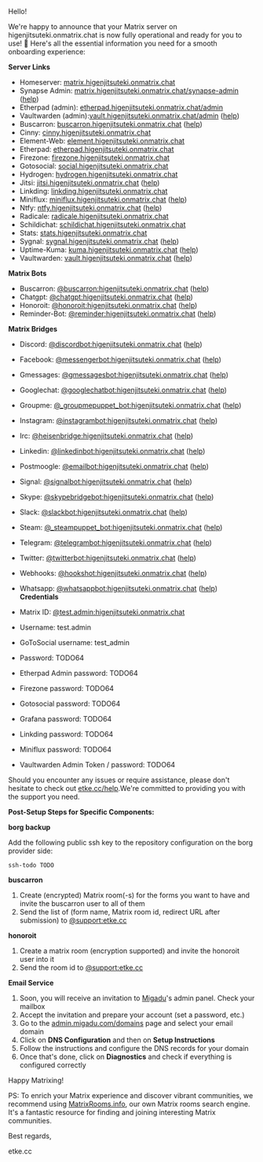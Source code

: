 Hello!

We're happy to announce that your Matrix server on higenjitsuteki.onmatrix.chat is now fully operational and ready for you to use! 🎉
Here's all the essential information you need for a smooth onboarding experience:

**Server Links**

* Homeserver: [matrix.higenjitsuteki.onmatrix.chat](https://matrix.higenjitsuteki.onmatrix.chat)
* Synapse Admin: [matrix.higenjitsuteki.onmatrix.chat/synapse-admin](https://matrix.higenjitsuteki.onmatrix.chat/synapse-admin) ([help](https://etke.cc/help/extras/synapse-admin))
* Etherpad (admin): [etherpad.higenjitsuteki.onmatrix.chat/admin](https://etherpad.higenjitsuteki.onmatrix.chat/admin)
* Vaultwarden (admin):[vault.higenjitsuteki.onmatrix.chat/admin](https://vault.higenjitsuteki.onmatrix.chat/admin) ([help](https://etke.cc/help/extras/vaultwarden))
* Buscarron: [buscarron.higenjitsuteki.onmatrix.chat](https://buscarron.higenjitsuteki.onmatrix.chat) ([help](https://etke.cc/help/bots/buscarron))
* Cinny: [cinny.higenjitsuteki.onmatrix.chat](https://cinny.higenjitsuteki.onmatrix.chat)
* Element-Web: [element.higenjitsuteki.onmatrix.chat](https://element.higenjitsuteki.onmatrix.chat)
* Etherpad: [etherpad.higenjitsuteki.onmatrix.chat](https://etherpad.higenjitsuteki.onmatrix.chat)
* Firezone: [firezone.higenjitsuteki.onmatrix.chat](https://firezone.higenjitsuteki.onmatrix.chat)
* Gotosocial: [social.higenjitsuteki.onmatrix.chat](https://social.higenjitsuteki.onmatrix.chat)
* Hydrogen: [hydrogen.higenjitsuteki.onmatrix.chat](https://hydrogen.higenjitsuteki.onmatrix.chat)
* Jitsi: [jitsi.higenjitsuteki.onmatrix.chat](https://jitsi.higenjitsuteki.onmatrix.chat) ([help](https://etke.cc/help/extras/jitsi))
* Linkding: [linkding.higenjitsuteki.onmatrix.chat](https://linkding.higenjitsuteki.onmatrix.chat)
* Miniflux: [miniflux.higenjitsuteki.onmatrix.chat](https://miniflux.higenjitsuteki.onmatrix.chat) ([help](https://etke.cc/help/extras/miniflux))
* Ntfy: [ntfy.higenjitsuteki.onmatrix.chat](https://ntfy.higenjitsuteki.onmatrix.chat) ([help](https://etke.cc/help/extras/ntfy))
* Radicale: [radicale.higenjitsuteki.onmatrix.chat](https://radicale.higenjitsuteki.onmatrix.chat)
* Schildichat: [schildichat.higenjitsuteki.onmatrix.chat](https://schildichat.higenjitsuteki.onmatrix.chat)
* Stats: [stats.higenjitsuteki.onmatrix.chat](https://stats.higenjitsuteki.onmatrix.chat)
* Sygnal: [sygnal.higenjitsuteki.onmatrix.chat](https://sygnal.higenjitsuteki.onmatrix.chat) ([help](https://etke.cc/help/extras/sygnal))
* Uptime-Kuma: [kuma.higenjitsuteki.onmatrix.chat](https://kuma.higenjitsuteki.onmatrix.chat) ([help](https://etke.cc/help/extras/uptime-kuma))
* Vaultwarden: [vault.higenjitsuteki.onmatrix.chat](https://vault.higenjitsuteki.onmatrix.chat) ([help](https://etke.cc/help/extras/vaultwarden))


**Matrix Bots**

* Buscarron: [@buscarron:higenjitsuteki.onmatrix.chat](https://matrix.to/#/@buscarron:higenjitsuteki.onmatrix.chat) ([help](https://etke.cc/help/bots/buscarron))
* Chatgpt: [@chatgpt:higenjitsuteki.onmatrix.chat](https://matrix.to/#/@chatgpt:higenjitsuteki.onmatrix.chat) ([help](https://etke.cc/help/bots/chatgpt))
* Honoroit: [@honoroit:higenjitsuteki.onmatrix.chat](https://matrix.to/#/@honoroit:higenjitsuteki.onmatrix.chat) ([help](https://etke.cc/help/bots/honoroit))
* Reminder-Bot: [@reminder:higenjitsuteki.onmatrix.chat](https://matrix.to/#/@reminder:higenjitsuteki.onmatrix.chat) ([help](https://etke.cc/help/bots/reminder))


**Matrix Bridges**

* Discord: [@discordbot:higenjitsuteki.onmatrix.chat](https://matrix.to/#/@discordbot:higenjitsuteki.onmatrix.chat) ([help](https://etke.cc/help/bridges/mautrix-discord))
* Facebook: [@messengerbot:higenjitsuteki.onmatrix.chat](https://matrix.to/#/@messengerbot:higenjitsuteki.onmatrix.chat) ([help](https://etke.cc/help/bridges/mautrix-meta-messenger))
* Gmessages: [@gmessagesbot:higenjitsuteki.onmatrix.chat](https://matrix.to/#/@gmessagesbot:higenjitsuteki.onmatrix.chat) ([help](https://etke.cc/help/bridges/mautrix-gmessages))
* Googlechat: [@googlechatbot:higenjitsuteki.onmatrix.chat](https://matrix.to/#/@googlechatbot:higenjitsuteki.onmatrix.chat) ([help](https://etke.cc/help/bridges/mautrix-googlechat))
* Groupme: [@_groupmepuppet_bot:higenjitsuteki.onmatrix.chat](https://matrix.to/#/@_groupmepuppet_bot:higenjitsuteki.onmatrix.chat) ([help](https://etke.cc/help/bridges/mx-puppet-groupme))
* Instagram: [@instagrambot:higenjitsuteki.onmatrix.chat](https://matrix.to/#/@instagrambot:higenjitsuteki.onmatrix.chat) ([help](https://etke.cc/help/bridges/mautrix-meta-instagram))
* Irc: [@heisenbridge:higenjitsuteki.onmatrix.chat](https://matrix.to/#/@heisenbridge:higenjitsuteki.onmatrix.chat) ([help](https://etke.cc/help/bridges/heisenbridge))
* Linkedin: [@linkedinbot:higenjitsuteki.onmatrix.chat](https://matrix.to/#/@linkedinbot:higenjitsuteki.onmatrix.chat) ([help](https://etke.cc/help/bridges/beeper-linkedin))
* Postmoogle: [@emailbot:higenjitsuteki.onmatrix.chat](https://matrix.to/#/@emailbot:higenjitsuteki.onmatrix.chat) ([help](https://etke.cc/help/bridges/postmoogle))
* Signal: [@signalbot:higenjitsuteki.onmatrix.chat](https://matrix.to/#/@signalbot:higenjitsuteki.onmatrix.chat) ([help](https://etke.cc/help/bridges/mautrix-signal))
* Skype: [@skypebridgebot:higenjitsuteki.onmatrix.chat](https://matrix.to/#/@skypebridgebot:higenjitsuteki.onmatrix.chat) ([help](https://etke.cc/help/bridges/go-skype-bridge))
* Slack: [@slackbot:higenjitsuteki.onmatrix.chat](https://matrix.to/#/@slackbot:higenjitsuteki.onmatrix.chat) ([help](https://etke.cc/help/bridges/mautrix-slack))
* Steam: [@_steampuppet_bot:higenjitsuteki.onmatrix.chat](https://matrix.to/#/@_steampuppet_bot:higenjitsuteki.onmatrix.chat) ([help](https://etke.cc/help/bridges/mx-puppet-steam))
* Telegram: [@telegrambot:higenjitsuteki.onmatrix.chat](https://matrix.to/#/@telegrambot:higenjitsuteki.onmatrix.chat) ([help](https://etke.cc/help/bridges/mautrix-telegram))
* Twitter: [@twitterbot:higenjitsuteki.onmatrix.chat](https://matrix.to/#/@twitterbot:higenjitsuteki.onmatrix.chat) ([help](https://etke.cc/help/bridges/mautrix-twitter))
* Webhooks: [@hookshot:higenjitsuteki.onmatrix.chat](https://matrix.to/#/@hookshot:higenjitsuteki.onmatrix.chat) ([help](https://etke.cc/help/bridges/hookshot))
* Whatsapp: [@whatsappbot:higenjitsuteki.onmatrix.chat](https://matrix.to/#/@whatsappbot:higenjitsuteki.onmatrix.chat) ([help](https://etke.cc/help/bridges/mautrix-whatsapp))
**Credentials**

* Matrix ID: [@test.admin:higenjitsuteki.onmatrix.chat](https://matrix.to/#/@test.admin:higenjitsuteki.onmatrix.chat)
* Username: test.admin
* GoToSocial username: test_admin
* Password: TODO64
* Etherpad Admin password: TODO64
* Firezone password: TODO64
* Gotosocial password: TODO64
* Grafana password: TODO64
* Linkding password: TODO64
* Miniflux password: TODO64
* Vaultwarden Admin Token / password: TODO64

Should you encounter any issues or require assistance, please don't hesitate to check out [etke.cc/help](https://etke.cc/help).We're committed to providing you with the support you need.

**Post-Setup Steps for Specific Components:**

**borg backup**

Add the following public ssh key to the repository configuration on the borg provider side:

```
ssh-todo TODO
```

**buscarron**

1. Create (encrypted) Matrix room(-s) for the forms you want to have and invite the buscarron user to all of them
2. Send the list of (form name, Matrix room id, redirect URL after submission) to [@support:etke.cc](https://matrix.to/#/@support:etke.cc)

**honoroit**

1. Create a matrix room (encryption supported) and invite the honoroit user into it
2. Send the room id to [@support:etke.cc](https://matrix.to/#/@support:etke.cc)

**Email Service**

1. Soon, you will receive an invitation to [Migadu](https://migadu.com/)'s admin panel. Check your mailbox
2. Accept the invitation and prepare your account (set a password, etc.)
3. Go to the [admin.migadu.com/domains](https://admin.migadu.com/domains) page and select your email domain
4. Click on **DNS Configuration** and then on **Setup Instructions**
5. Follow the instructions and configure the DNS records for your domain
6. Once that's done, click on **Diagnostics** and check if everything is configured correctly

Happy Matrixing!

PS: To enrich your Matrix experience and discover vibrant communities, we recommend using [MatrixRooms.info](https://MatrixRooms.info), our own Matrix rooms search engine. It's a fantastic resource for finding and joining interesting Matrix communities.

Best regards,

etke.cc